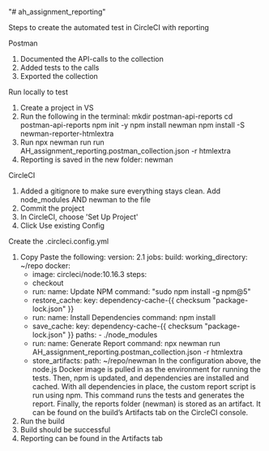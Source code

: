 "# ah_assignment_reporting" 

Steps to create the automated test in CircleCI with reporting

Postman
1. Documented the API-calls to the collection
2. Added tests to the calls
3. Exported the collection

Run locally to test
1. Create a project in VS
2. Run the following in the terminal:
mkdir postman-api-reports
cd postman-api-reports
npm init -y
npm install newman
npm install -S newman-reporter-htmlextra
3. Run npx newman run run AH_assignment_reporting.postman_collection.json -r htmlextra
4. Reporting is saved in the new folder: newman

CircleCI
1. Added a gitignore to make sure everything stays clean. Add node_modules AND newman to the file
2. Commit the project
3. In CircleCI, choose 'Set Up Project'
4. Click Use existing Config

Create the .circleci.config.yml
1. Copy Paste the following:
version: 2.1
jobs:
  build:
    working_directory: ~/repo
    docker:
      - image: circleci/node:10.16.3
    steps:
      - checkout
      - run:
          name: Update NPM
          command: "sudo npm install -g npm@5"
      - restore_cache:
          key: dependency-cache-{{ checksum "package-lock.json" }}
      - run:
          name: Install Dependencies
          command: npm install
      - save_cache:
          key: dependency-cache-{{ checksum "package-lock.json" }}
          paths:
            - ./node_modules
      - run:
          name: Generate Report
          command: npx newman run AH_assignment_reporting.postman_collection.json -r htmlextra
      - store_artifacts:
          path: ~/repo/newman
In the configuration above, the node.js Docker image is pulled in as the environment for running the tests. Then, npm is updated, and dependencies are installed and cached. 
With all dependencies in place, the custom report script is run using npm. This command runs the tests and generates the report. 
Finally, the reports folder (newman) is stored as an artifact. It can be found on the build’s Artifacts tab on the CircleCI console.
2. Run the build
3. Build should be successful
4. Reporting can be found in the Artifacts tab